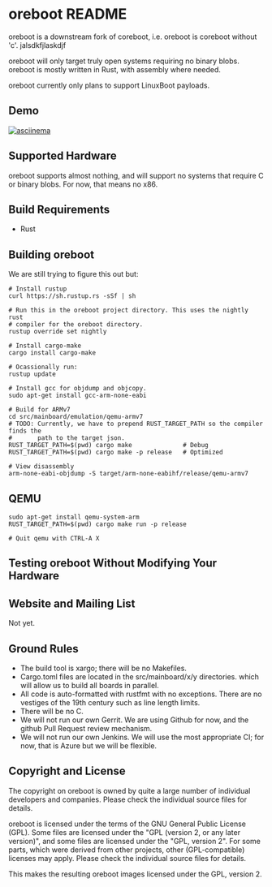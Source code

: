 oreboot README
===============

oreboot is a downstream fork of coreboot, i.e. oreboot is coreboot without 'c'.
jalsdkfjlaskdjf

oreboot will only target truly open systems requiring no binary blobs.
oreboot is mostly written in Rust, with assembly where needed.

oreboot currently only plans to support LinuxBoot payloads.


Demo
----

[![asciinema](https://asciinema.org/a/Ne4Fwa4Wpt95dorEoVnHwiEkP.png)](https://asciinema.org/a/Ne4Fwa4Wpt95dorEoVnHwiEkP)


Supported Hardware
------------------

oreboot supports almost nothing, and will
support no systems that require C or binary blobs. For now, that means no x86.

Build Requirements
------------------

 * Rust

Building oreboot
-----------------

We are still trying to figure this out but:

```
# Install rustup
curl https://sh.rustup.rs -sSf | sh

# Run this in the oreboot project directory. This uses the nightly rust
# compiler for the oreboot directory.
rustup override set nightly

# Install cargo-make
cargo install cargo-make

# Ocassionally run:
rustup update

# Install gcc for objdump and objcopy.
sudo apt-get install gcc-arm-none-eabi

# Build for ARMv7
cd src/mainboard/emulation/qemu-armv7
# TODO: Currently, we have to prepend RUST_TARGET_PATH so the compiler finds the
#       path to the target json.
RUST_TARGET_PATH=$(pwd) cargo make              # Debug
RUST_TARGET_PATH=$(pwd) cargo make -p release   # Optimized

# View disassembly
arm-none-eabi-objdump -S target/arm-none-eabihf/release/qemu-armv7
```

QEMU
----

```
sudo apt-get install qemu-system-arm
RUST_TARGET_PATH=$(pwd) cargo make run -p release

# Quit qemu with CTRL-A X
```

Testing oreboot Without Modifying Your Hardware
------------------------------------------------

Website and Mailing List
------------------------

Not yet.

Ground Rules
------------------------

* The build tool is xargo; there will be no Makefiles.
* Cargo.toml files are located in the src/mainboard/x/y directories. which will allow us to build all boards in parallel.
* All code is auto-formatted with rustfmt with no exceptions. There are no vestiges of the 19th century such as line length limits.
* There will be no C.
* We will not run our own Gerrit. We are using Github for now, and the github Pull Request review mechanism.
* We will not run our own Jenkins. We will use the most appropriate CI; for now, that is Azure but we will be flexible.

Copyright and License
---------------------

The copyright on oreboot is owned by quite a large number of individual
developers and companies. Please check the individual source files for details.

oreboot is licensed under the terms of the GNU General Public License (GPL).
Some files are licensed under the "GPL (version 2, or any later version)",
and some files are licensed under the "GPL, version 2". For some parts, which
were derived from other projects, other (GPL-compatible) licenses may apply.
Please check the individual source files for details.

This makes the resulting oreboot images licensed under the GPL, version 2.
